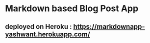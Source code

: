 # Markdown based Blog Post App 
## deployed on Heroku : https://markdownapp-yashwant.herokuapp.com/
